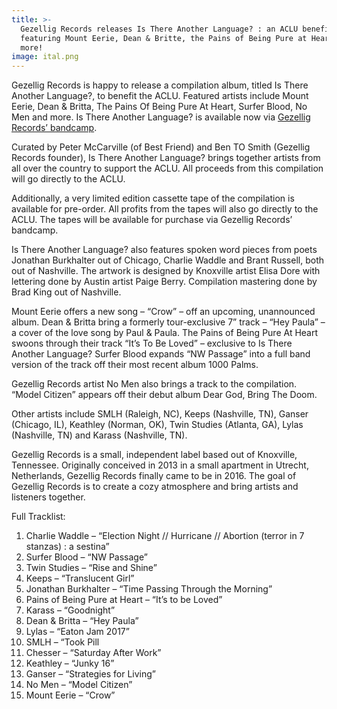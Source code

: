 ```yaml
---
title: >-
  Gezellig Records releases Is There Another Language? : an ACLU benefit album
  featuring Mount Eerie, Dean & Britte, the Pains of Being Pure at Heart and
  more!
image: ital.png
---
```

Gezellig Records is happy to release a compilation album, titled Is There Another Language?,  to benefit the ACLU. Featured artists include Mount Eerie, Dean & Britta, The Pains Of Being Pure At Heart, Surfer Blood, No Men and more. Is There Another Language? is available now via [Gezellig Records’ bandcamp](https://gezelligrecords.bandcamp.com/album/is-there-another-language).

Curated by Peter McCarville (of Best Friend) and Ben TO Smith (Gezellig Records founder), Is There Another Language? brings together artists from all over the country to support the ACLU. All proceeds from this compilation will go directly to the ACLU.

Additionally, a very limited edition cassette tape of the compilation is available for pre-order. All profits from the tapes will also go directly to the ACLU. The tapes will be available for purchase via Gezellig Records’ bandcamp.

Is There Another Language? also features spoken word pieces from poets Jonathan Burkhalter out of Chicago, Charlie Waddle and Brant Russell, both out of Nashville. The artwork is designed by Knoxville artist Elisa Dore with lettering done by Austin artist Paige Berry. Compilation mastering done by Brad King out of Nashville.  

Mount Eerie offers a new song – “Crow” – off an upcoming, unannounced album. Dean & Britta bring a formerly tour-exclusive 7”  track – “Hey Paula” – a cover of the love song by Paul & Paula. The Pains of Being Pure At Heart swoons through their track “It’s To Be Loved” – exclusive to Is There Another Language? Surfer Blood expands “NW Passage” into a full band version of the track off their most recent album 1000 Palms.

Gezellig Records artist No Men also brings a track to the compilation. “Model Citizen” appears off their debut album Dear God, Bring The Doom.

Other artists include SMLH (Raleigh, NC), Keeps (Nashville, TN), Ganser (Chicago, IL), Keathley (Norman, OK), Twin Studies (Atlanta, GA), Lylas (Nashville, TN) and Karass (Nashville, TN).

Gezellig Records is a small, independent label based out of Knoxville, Tennessee. Originally conceived in 2013 in a small apartment in Utrecht, Netherlands, Gezellig Records finally came to be in 2016. The goal of Gezellig Records is to create a cozy atmosphere and bring artists and listeners together.

Full Tracklist:

1.	Charlie Waddle – “Election Night // Hurricane // Abortion (terror in 7 stanzas) : a sestina”
2.	Surfer Blood – “NW Passage”
3.	Twin Studies – “Rise and Shine”
4.	Keeps – “Translucent Girl”
5.	Jonathan Burkhalter – “Time Passing Through the Morning”
6.	Pains of Being Pure at Heart – “It’s to be Loved”
7.	Karass – “Goodnight”
8.	Dean & Britta – “Hey Paula”
9.	Lylas – “Eaton Jam 2017”
10.	SMLH – “Took Pill
11.	Chesser – “Saturday After Work”
12.	Keathley – “Junky 16”
13.	Ganser – “Strategies for Living”
14.	No Men – “Model Citizen”
15.	Mount Eerie – “Crow”
